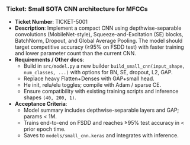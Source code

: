 ### Ticket: Small SOTA CNN architecture for MFCCs

- **Ticket Number**: TICKET-5001
- **Description**: Implement a compact CNN using depthwise-separable convolutions (MobileNet-style), Squeeze-and-Excitation (SE) blocks, BatchNorm, Dropout, and Global Average Pooling. The model should target competitive accuracy (≥95% on FSDD test) with faster training and lower parameter count than the current CNN.
- **Requirements / Other docs**:
  - Build in `src/model.py` a new builder `build_small_cnn(input_shape, num_classes, ...)` with options for BN, SE, dropout, L2, GAP.
  - Replace heavy Flatten+Denses with GAP+small head.
  - He init, relu/elu toggles; compile with Adam / sparse CE.
  - Ensure compatibility with existing training scripts and inference shapes `(40, 200, 1)`.
- **Acceptance Criteria**:
  - Model summary includes depthwise-separable layers and GAP; params < 1M.
  - Trains end-to-end on FSDD and reaches ≥95% test accuracy in < prior epoch time.
  - Saves to `models/small_cnn.keras` and integrates with inference. 